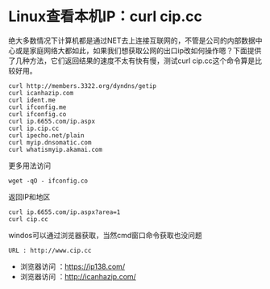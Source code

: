 Linux查看本机IP：curl cip.cc
===

绝大多数情况下计算机都是通过NET去上连接互联网的，不管是公司的内部数据中心或是家庭网络大都如此，如果我们想获取公网的出口ip改如何操作嗯？下面提供了几种方法，它们返回结果的速度不太有快有慢，测试curl cip.cc这个命令算是比较好用。
```
curl http://members.3322.org/dyndns/getip
curl icanhazip.com
curl ident.me
curl ifconfig.me
curl ifconfig.co
curl ip.6655.com/ip.aspx
curl ip.cip.cc
curl ipecho.net/plain
curl myip.dnsomatic.com
curl whatismyip.akamai.com
```

更多用法访问
```
wget -qO - ifconfig.co
```

返回IP和地区
```
curl ip.6655.com/ip.aspx?area=1
curl cip.cc
```

windos可以通过浏览器获取，当然cmd窗口命令获取也没问题
```
URL : http://www.cip.cc
```
- 浏览器访问 ：https://ip138.com/
- 浏览器访问 ：http://icanhazip.com/



